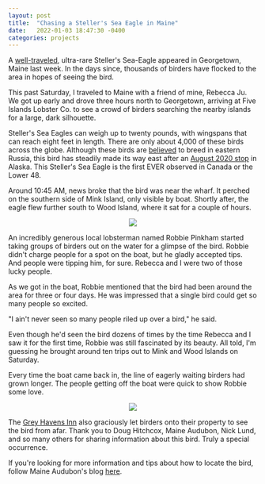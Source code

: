 ```yaml
---
layout: post
title:  "Chasing a Steller's Sea Eagle in Maine"
date:   2022-01-03 18:47:30 -0400
categories: projects
---
```


A [well-traveled](https://www.nytimes.com/2021/11/05/science/stellers-sea-eagle.html), ultra-rare Steller's Sea-Eagle appeared in Georgetown, Maine last week. In the days since, thousands of birders have flocked to the area in hopes of seeing the bird. 

This past Saturday, I traveled to Maine with a friend of mine, Rebecca Ju. We got up early and drove three hours north to Georgetown, arriving at Five Islands Lobster Co. to see a crowd of birders searching the nearby islands for a large, dark silhouette. 

Steller's Sea Eagles can weigh up to twenty pounds, with wingspans that can reach eight feet in length. There are only about 4,000 of these birds across the globe. Although these birds are [believed](https://www.nationalgeographic.com/animals/birds/facts/stellers-eagle) to breed in eastern Russia, this bird has steadily made its way east after an [August 2020 stop](https://www.adn.com/outdoors-adventure/2020/09/05/in-a-far-from-normal-autumn-on-the-denali-highway-a-stellers-sea-eagle-makes-a-rare-appearance/) in Alaska. This Steller's Sea Eagle is the first EVER observed in Canada or the Lower 48.

Around 10:45 AM, news broke that the bird was near the wharf. It perched on the southern side of Mink Island, only visible by boat. Shortly after, the eagle flew further south to Wood Island, where it sat for a couple of hours.

<p align="center">
  <img src="/media/stse.jpg">
</p>

An incredibly generous local lobsterman named Robbie Pinkham started taking groups of birders out on the water for a glimpse of the bird. Robbie didn't charge people for a spot on the boat, but he gladly accepted tips. And people were tipping him, for sure. Rebecca and I were two of those lucky people.

As we got in the boat, Robbie mentioned that the bird had been around the area for three or four days. He was impressed that a single bird could get so many people so excited. 

"I ain't never seen so many people riled up over a bird," he said.

Even though he'd seen the bird dozens of times by the time Rebecca and I saw it for the first time, Robbie was still fascinated by its beauty. All told, I'm guessing he brought around ten trips out to Mink and Wood Islands on Saturday.

Every time the boat came back in, the line of eagerly waiting birders had grown longer. The people getting off the boat were quick to show Robbie some love.

<p align="center">
  <img src="/media/robbie.JPG">
</p>

The [Grey Havens Inn](https://greyhavens.com/) also graciously let birders onto their property to see the bird from afar. Thank you to Doug Hitchcox, Maine Audubon, Nick Lund, and so many others for sharing information about this bird. Truly a special occurrence.

If you're looking for more information and tips about how to locate the bird, follow Maine Audubon's blog [here](https://maineaudubon.org/news/rare-bird-alert-stellers-sea-eagle/).
